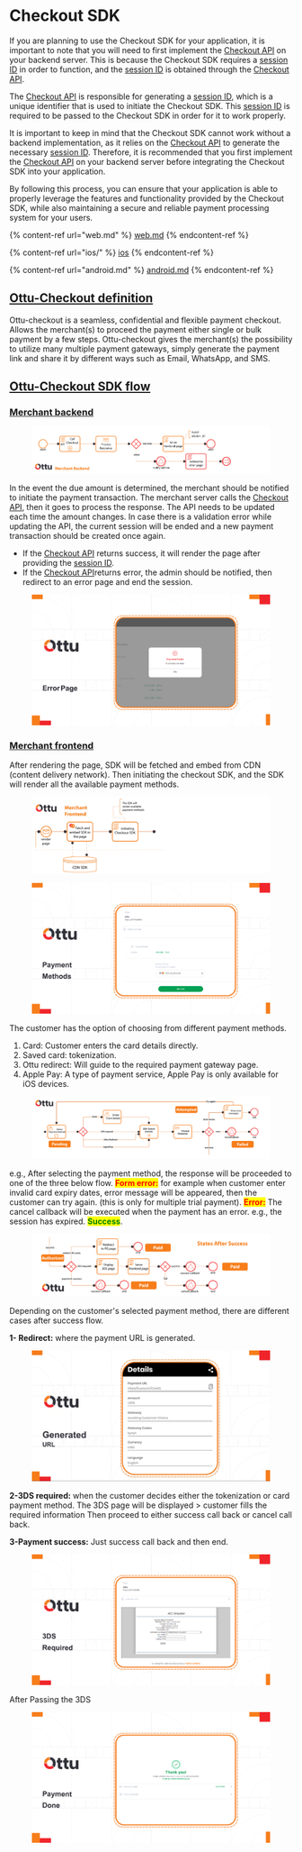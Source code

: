 # Checkout SDK

If you are planning to use the Checkout SDK for your application, it is important to note that you will need to first implement the [Checkout API](../checkout-api.md) on your backend server. This is because the  Checkout SDK requires a [session ID](../checkout-api.md#session_id-string-read-only) in order to function, and the [session ID](../checkout-api.md#session_id-string-read-only) is obtained through the [Checkout API](../checkout-api.md).

The [Checkout API](../checkout-api.md) is responsible for generating a [session ID](../checkout-api.md#session_id-string-read-only), which is a unique identifier that is used to initiate the  Checkout SDK. This [session ID](../checkout-api.md#session_id-string-read-only) is required to be passed to the Checkout SDK in order for it to work properly.

It is important to keep in mind that the Checkout SDK cannot work without a backend implementation, as it relies on the [Checkout API](../checkout-api.md) to generate the necessary [session ID](../checkout-api.md#session_id-string-read-only). Therefore, it is recommended that you first implement the [Checkout API](../checkout-api.md) on your backend server before integrating the  Checkout SDK into your application.

By following this process, you can ensure that your application is able to properly leverage the features and functionality provided by the Checkout SDK, while also maintaining a secure and reliable payment processing system for your users.

{% content-ref url="web.md" %}
[web.md](web.md)
{% endcontent-ref %}

{% content-ref url="ios/" %}
[ios](ios/)
{% endcontent-ref %}

{% content-ref url="android.md" %}
[android.md](android.md)
{% endcontent-ref %}

## [Ottu-Checkout definition](./#ottu-checkout-definition)

Ottu-checkout is a seamless, confidential and flexible payment checkout. Allows the merchant(s) to proceed the payment either single or bulk payment by a few steps. Ottu-checkout gives the merchant(s) the possibility to utilize many multiple payment gateways, simply generate the payment link and share it by different ways such as Email, WhatsApp, and SMS.

## [Ottu-Checkout SDK flow](./#ottu-checkout-sdk-flow)

### [Merchant backend](./#merchant-backend)

<figure><img src="../../.gitbook/assets/1 (12) (2).png" alt=""><figcaption></figcaption></figure>

In the event the due amount is determined, the merchant should be notified to initiate the payment transaction. The merchant server calls the [Checkout API](../checkout-api.md), then it goes to process the response. The API needs to be updated each time the amount changes. In case there is a validation error while updating the API, the current session will be ended and a new payment transaction should be created once again.

* If the [Checkout API](../checkout-api.md) returns success, it will render the page after providing the [session ID](../checkout-api.md#session_id-string-read-only).
* If the [Checkout API](../checkout-api.md)returns error, the admin should be notified, then redirect to an error page and end the session.&#x20;

<figure><img src="../../.gitbook/assets/2 (11) copy.png" alt=""><figcaption></figcaption></figure>

### [Merchant frontend](./#merchant-frontend)

After rendering the page, SDK will be fetched and embed from CDN (content delivery network). Then initiating the checkout SDK, and the SDK will render all the available payment methods.&#x20;

<figure><img src="../../.gitbook/assets/2 (13) (1) copy.png" alt=""><figcaption></figcaption></figure>

<figure><img src="../../.gitbook/assets/Checkout SDK Payment Methods copy.png" alt=""><figcaption></figcaption></figure>

The customer has the option of choosing from different payment methods.

1. Card: Customer enters the card details directly.
2. Saved card: tokenization.
3. Ottu redirect: Will guide to the required payment gateway page.
4. Apple Pay: A type of payment service, Apple Pay is only available for iOS devices.

<figure><img src="../../.gitbook/assets/diagram copy.png" alt=""><figcaption></figcaption></figure>

e.g., After selecting the payment method, the response will be proceeded to one of the three below flow. <mark style="color:red;">**Form error:**</mark> for example when customer enter invalid card expiry dates, error message will be appeared, then the customer can try again. (this is only for multiple trial payment). <mark style="color:red;">**Error:**</mark> The cancel callback will be executed when the payment has an error. e.g., the session has expired. <mark style="color:green;">**Success**</mark>.&#x20;

<figure><img src="../../.gitbook/assets/image (3) copy.png" alt=""><figcaption></figcaption></figure>

Depending on the customer's selected payment method, there are different cases after success flow.&#x20;

**1- Redirect:** where the payment URL is generated.&#x20;

<figure><img src="../../.gitbook/assets/7 (4) copy.png" alt=""><figcaption></figcaption></figure>

&#x20;**2-3DS required:** when the customer decides either the tokenization or card payment method. The 3DS page will be displayed > customer fills the required information Then proceed to either success call back or cancel call back.&#x20;

&#x20;**3-Payment success:** Just success call back and then end.&#x20;

<figure><img src="../../.gitbook/assets/8 (3) copy.png" alt=""><figcaption></figcaption></figure>

After Passing the 3DS

<figure><img src="../../.gitbook/assets/9 (1) copy.png" alt=""><figcaption></figcaption></figure>
